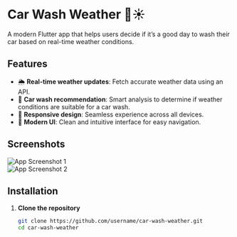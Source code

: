 # Car Wash Weather 🚗☀️  

A modern Flutter app that helps users decide if it’s a good day to wash their car based on real-time weather conditions.  

## Features  
- 🌦️ **Real-time weather updates**: Fetch accurate weather data using an API.  
- 🧽 **Car wash recommendation**: Smart analysis to determine if weather conditions are suitable for a car wash.  
- 📱 **Responsive design**: Seamless experience across all devices.  
- 🎨 **Modern UI**: Clean and intuitive interface for easy navigation.  

## Screenshots  
![App Screenshot 1](link_to_screenshot1)  
![App Screenshot 2](link_to_screenshot2)  

## Installation  

1. **Clone the repository**  
   ```bash  
   git clone https://github.com/username/car-wash-weather.git  
   cd car-wash-weather  
  
